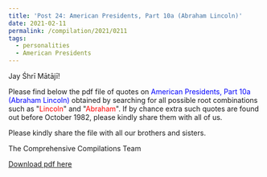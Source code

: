 ```yaml
---
title: 'Post 24: American Presidents, Part 10a (Abraham Lincoln)'
date: 2021-02-11
permalink: /compilation/2021/0211
tags:
  - personalities
  - American Presidents
---
```

Jay Śhrī Mātājī!

Please find below the pdf file of quotes on <font color="blue">American Presidents, Part 10a (Abraham Lincoln)</font> obtained by searching for all possible root combinations such as "<font color="red">Lincoln</font>" and "<font color="red">Abraham</font>". If by chance extra such quotes are found out before October 1982, please kindly share them with all of us.<br>

Please kindly share the file with all our brothers and sisters.  

The Comprehensive Compilations Team

[Download pdf here](http://seven-teams.github.io/files/American_Presidents_Part_10a_Abraham_Lincoln.pdf)